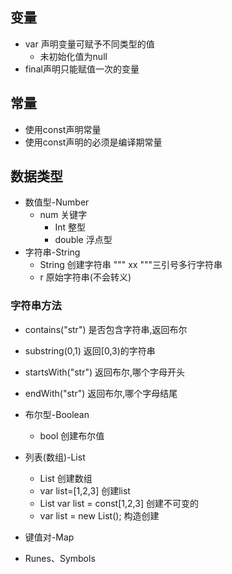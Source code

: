 ## 变量

-   var 声明变量可赋予不同类型的值
    -   未初始化值为null
-   final声明只能赋值一次的变量



## 常量

-   使用const声明常量
-   使用const声明的必须是编译期常量



## 数据类型

-   数值型-Number
    -   num 关键字
        -   Int 整型
        -   double 浮点型
-   字符串-String
    -   String 创建字符串  """   xx """三引号多行字符串
    -   r 原始字符串(不会转义)

### 字符串方法

-   contains("str") 是否包含字符串,返回布尔 
-   substring(0,1) 返回[0,3)的字符串
-   startsWith("str") 返回布尔,哪个字母开头
-   endWith("str") 返回布尔,哪个字母结尾

-   布尔型-Boolean
    -   bool 创建布尔值 
-   列表(数组)-List
    -   List 创建数组	
    -   var list=[1,2,3] 创建list
    -   List var list = const[1,2,3] 创建不可变的
    -   var list = new List(); 构造创建
-   键值对-Map
-   Runes、Symbols